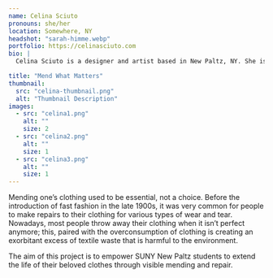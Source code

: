 ```yaml
---
name: Celina Sciuto
pronouns: she/her
location: Somewhere, NY
headshot: "sarah-himme.webp"
portfolio: https://celinasciuto.com
bio: |
  Celina Sciuto is a designer and artist based in New Paltz, NY. She is currently pursuing a BFA in Graphic Design at SUNY New Paltz. Her work focuses on the intersection of design and sustainability, with a particular interest in textile waste and mending practices.

title: "Mend What Matters"
thumbnail:
  src: "celina-thumbnail.png"
  alt: "Thumbnail Description"
images:
  - src: "celina1.png"
    alt: ""
    size: 2
  - src: "celina2.png"
    alt: ""
    size: 1
  - src: "celina3.png"
    alt: ""
    size: 1
---
```


Mending one’s clothing used to be essential, not a choice. Before the introduction of fast fashion in the late 1900s, it was very common for people to make repairs to their clothing for various types of wear and tear. Nowadays, most people throw away their clothing when it isn’t perfect anymore; this, paired with the overconsumption of clothing is creating an exorbitant excess of textile waste that is harmful to the environment.

The aim of this project is to empower SUNY New Paltz students to extend the life of their beloved clothes through visible mending and repair.
